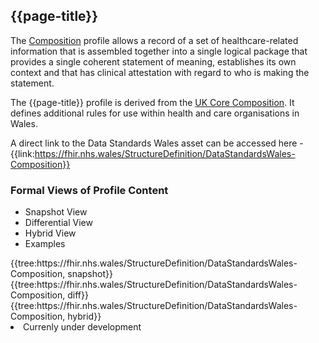 <div class="warning"><span class="ExperiWarn"></span></div>

## {{page-title}}
The [Composition](https://hl7.org/fhir/R4/composition.html) profile allows a record of a set of healthcare-related information that is assembled together into a single logical package that provides a single coherent statement of meaning, establishes its own context and that has clinical attestation with regard to who is making the statement.

The {{page-title}} profile is derived from the [UK Core Composition](https://simplifier.net/guide/UK-Core-Implementation-Guide-STU2/Home/ProfilesandExtensions/Profile-UKCore-Composition?version=current). It defines additional rules for use within health and care organisations in Wales.

A direct link to the Data Standards Wales asset can be accessed here - {{link:https://fhir.nhs.wales/StructureDefinition/DataStandardsWales-Composition}}

### Formal Views of Profile Content
<div class="tab-wrap">
  <ul class="tab-head">
    <li class="tablink tab-active" onclick="openCity(this,'tabsnap')" data-target="tabsnap">
      Snapshot View
    </li>
    <li class="tablink" onclick="openCity(this,'tabdiff')" data-target="tabdiff">
      Differential View
    </li>
    <li class="tablink" onclick="openCity(this,'tabhybrid')" data-target="tabhybrid">
      Hybrid View
    </li>
    <li class="tablink" onclick="openCity(this,'tabeg')" data-target="tabeg">
      Examples
    </li>    
  </ul>
  <div class="tab-main">
    <div id="tabsnap" class="tabcontent active">      
      {{tree:https://fhir.nhs.wales/StructureDefinition/DataStandardsWales-Composition, snapshot}}
    </div>
    <div id="tabdiff" class="tabcontent">
      {{tree:https://fhir.nhs.wales/StructureDefinition/DataStandardsWales-Composition, diff}}
  </div>
    <div id="tabhybrid" class="tabcontent">
      {{tree:https://fhir.nhs.wales/StructureDefinition/DataStandardsWales-Composition, hybrid}}
  </div>
  <div id="tabeg" class="tabcontent">
      <list>
      <li> Currenly under development</li>
    </list>
  </div>
</div>
